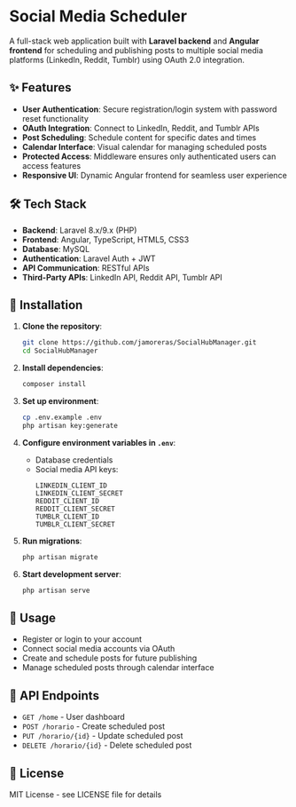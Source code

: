 # Social Media Scheduler

A full-stack web application built with **Laravel backend** and **Angular frontend** for scheduling and publishing posts to multiple social media platforms (LinkedIn, Reddit, Tumblr) using OAuth 2.0 integration.

## ✨ Features

- **User Authentication**: Secure registration/login system with password reset functionality  
- **OAuth Integration**: Connect to LinkedIn, Reddit, and Tumblr APIs  
- **Post Scheduling**: Schedule content for specific dates and times  
- **Calendar Interface**: Visual calendar for managing scheduled posts  
- **Protected Access**: Middleware ensures only authenticated users can access features  
- **Responsive UI**: Dynamic Angular frontend for seamless user experience

## 🛠️ Tech Stack

- **Backend**: Laravel 8.x/9.x (PHP)  
- **Frontend**: Angular, TypeScript, HTML5, CSS3
- **Database**: MySQL  
- **Authentication**: Laravel Auth + JWT  
- **API Communication**: RESTful APIs
- **Third-Party APIs**: LinkedIn API, Reddit API, Tumblr API

## 🚀 Installation

1. **Clone the repository**:
   ```bash
   git clone https://github.com/jamoreras/SocialHubManager.git
   cd SocialHubManager
   ```

2. **Install dependencies**:
   ```bash
   composer install
   ```

3. **Set up environment**:
   ```bash
   cp .env.example .env
   php artisan key:generate
   ```

4. **Configure environment variables in `.env`**:
   - Database credentials  
   - Social media API keys:
     ```
     LINKEDIN_CLIENT_ID
     LINKEDIN_CLIENT_SECRET
     REDDIT_CLIENT_ID
     REDDIT_CLIENT_SECRET
     TUMBLR_CLIENT_ID
     TUMBLR_CLIENT_SECRET
     ```

5. **Run migrations**:
   ```bash
   php artisan migrate
   ```

6. **Start development server**:
   ```bash
   php artisan serve
   ```

## 📝 Usage

- Register or login to your account  
- Connect social media accounts via OAuth  
- Create and schedule posts for future publishing  
- Manage scheduled posts through calendar interface  

## 🔧 API Endpoints

- `GET /home` - User dashboard  
- `POST /horario` - Create scheduled post  
- `PUT /horario/{id}` - Update scheduled post  
- `DELETE /horario/{id}` - Delete scheduled post  

## 📄 License

MIT License - see LICENSE file for details